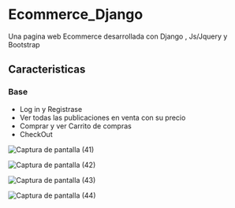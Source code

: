 # Ecommerce_Django
Una pagina web Ecommerce desarrollada con Django , Js/Jquery y Bootstrap


<h2>Caracteristicas</h2>
<h3>Base</h3>
<ul>
<li>Log in y Registrase</li>
<li>Ver todas las publicaciones en venta con su precio</li>
<li>Comprar y ver Carrito de compras</li>
<li>CheckOut</li>
</ul>

![Captura de pantalla (41)](https://user-images.githubusercontent.com/124323382/216794377-85012672-a26d-457f-8757-91c1470641fd.png)

![Captura de pantalla (42)](https://user-images.githubusercontent.com/124323382/216794380-b8a34e32-582f-4709-96df-016d8132616e.png)

![Captura de pantalla (43)](https://user-images.githubusercontent.com/124323382/216794383-713b3752-6337-4e8a-8a2d-a7adb27c4823.png)


![Captura de pantalla (44)](https://user-images.githubusercontent.com/124323382/216794385-20d0ddb1-49a3-47ba-858f-325fee742c63.png)
